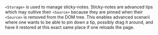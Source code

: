 `<Storage>` is used to manage sticky-notes. Sticky-notes are advanced tips which may outlive their `<Source>` because they are pinned when their `<Source>` is removed from the DOM tree. This enables advanced scenarii where one wants to be able to pin down a tip, possibly drag it around, and have it restored at this exact same place if one reloads the page.
